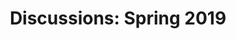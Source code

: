 ---
title: "Discussions: Spring 2019"
linktitle: "Spring 2019"

location: <?UNK?>
date: <?UNK?>
frequency: <?UNK?>

# Summarize the Group's content for this semester
summary: >-
  We're working on filling this out!

draft: false

# DO NOT EDIT BELOW THIS LINE ----------
toc: true
type: meetings
weight: 999942

menu_name: discussions_sp19

menu:
  discussions_sp19:
    weight: 1
  groups:
    parent: Discussions
    identifier: discussions_sp19

user_groups:
  - sp19-discussions-director
  - sp19-discussions-coordinator
---